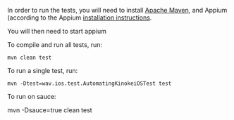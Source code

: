 
In order to run the tests, you will need to install [Apache Maven](http://maven.apache.org),
and Appium (according to the Appium [installation instructions](https://github.com/appium/appium).

You will then need to start appium

To compile and run all tests, run:

    mvn clean test

To run a single test, run:

    mvn -Dtest=wav.ios.test.AutomatingKinokeiOSTest test
    
To run on sauce:

   mvn -Dsauce=true clean test